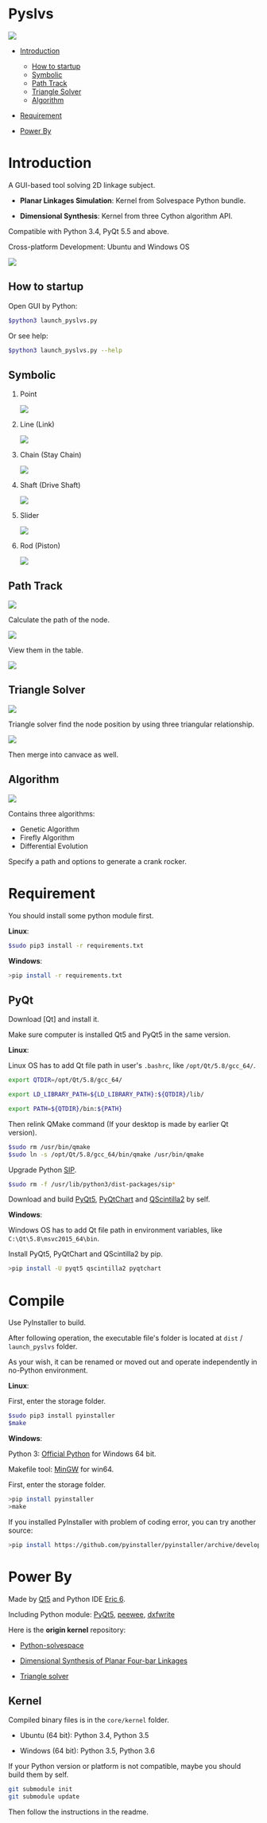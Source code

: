 Pyslvs
===

![](icons/title.png)

+ [Introduction](#introduction)
    - [How to startup](#how-to-startup)
    - [Symbolic](#symbolic)
    - [Path Track](#path-track)
    - [Triangle Solver](#triangle-solver)
    - [Algorithm](#algorithm)

+ [Requirement](#requirement)

+ [Power By](#power-by)

Introduction
===

A GUI-based tool solving 2D linkage subject.

+ **Planar Linkages Simulation**: Kernel from Solvespace Python bundle.

+ **Dimensional Synthesis**: Kernel from three Cython algorithm API.

Compatible with Python 3.4, PyQt 5.5 and above.

Cross-platform Development: Ubuntu and Windows OS

![](icons/cover/main.png)

How to startup
---

Open GUI by Python:

```bash
$python3 launch_pyslvs.py
```

Or see help:

```bash
$python3 launch_pyslvs.py --help
```

Symbolic
---

1. Point

    ![](icons/cover/Point.png)

1. Line (Link)

    ![](icons/cover/Line.png)

1. Chain (Stay Chain)

    ![](icons/cover/Chain.png)

1. Shaft (Drive Shaft)

    ![](icons/cover/Shaft.png)

1. Slider

    ![](icons/cover/Slider.png)

1. Rod (Piston)

    ![](icons/cover/Rod.png)

Path Track
---

![](icons/cover/PathTrack.png)

Calculate the path of the node.

![](icons/cover/PathTrack_all.png)

View them in the table.

![](icons/cover/PathResult.png)

Triangle Solver
---

![](icons/cover/TriangleSolver.png)

Triangle solver find the node position by using three triangular relationship.

![](icons/cover/TriangleSolver_merge.png)

Then merge into canvace as well.

Algorithm
---

![](icons/cover/Algorithm.png)

Contains three algorithms:

+ Genetic Algorithm
+ Firefly Algorithm
+ Differential Evolution

Specify a path and options to generate a crank rocker.

Requirement
===

You should install some python module first.

**Linux**:

```bash
$sudo pip3 install -r requirements.txt
```

**Windows**:

```bash
>pip install -r requirements.txt
```

PyQt
---

Download [Qt] and install it.

Make sure computer is installed Qt5 and PyQt5 in the same version.

**Linux**:

Linux OS has to add Qt file path in user's `.bashrc`, like `/opt/Qt/5.8/gcc_64/`.

```bash
export QTDIR=/opt/Qt/5.8/gcc_64/

export LD_LIBRARY_PATH=${LD_LIBRARY_PATH}:${QTDIR}/lib/

export PATH=${QTDIR}/bin:${PATH}
```

Then relink QMake command (If your desktop is made by earlier Qt version).

```bash
$sudo rm /usr/bin/qmake
$sudo ln -s /opt/Qt/5.8/gcc_64/bin/qmake /usr/bin/qmake
```

Upgrade Python [SIP].

```bash
$sudo rm -f /usr/lib/python3/dist-packages/sip*
```

Download and build [PyQt5], [PyQtChart] and [QScintilla2] by self.

**Windows**:

Windows OS has to add Qt file path in environment variables, like `C:\Qt\5.8\msvc2015_64\bin`.

Install PyQt5, PyQtChart and QScintilla2 by pip.

```bash
>pip install -U pyqt5 qscintilla2 pyqtchart
```

Compile
===

Use PyInstaller to build.

After following operation, the executable file's folder is located at `dist` / `launch_pyslvs` folder.

As your wish, it can be renamed or moved out and operate independently in no-Python environment.

**Linux**:

First, enter the storage folder.

```bash
$sudo pip3 install pyinstaller
$make
```

**Windows**:

Python 3: [Official Python] for Windows 64 bit.

Makefile tool: [MinGW] for win64.

First, enter the storage folder.

```bash
>pip install pyinstaller
>make
```

If you installed PyInstaller with problem of coding error, you can try another source:

```bash
>pip install https://github.com/pyinstaller/pyinstaller/archive/develop.zip
```

Power By
===

Made by [Qt5] and Python IDE [Eric 6].

Including Python module: [PyQt5], [peewee], [dxfwrite]

Here is the **origin kernel** repository:

* [Python-solvespace]

* [Dimensional Synthesis of Planar Four-bar Linkages]

* [Triangle solver]

Kernel
---

Compiled binary files is in the `core/kernel` folder.

* Ubuntu (64 bit): Python 3.4, Python 3.5

* Windows (64 bit): Python 3.5, Python 3.6

If your Python version or platform is not compatible, maybe you should build them by self.

```bash
git submodule init
git submodule update
```

Then follow the instructions in the readme.

[PyQt5]: https://www.riverbankcomputing.com/software/pyqt/download5
[PyQtChart]: https://www.riverbankcomputing.com/software/pyqtchart/download
[Qt5]: https://www.qt.io/download/
[SIP]: https://riverbankcomputing.com/software/sip/download
[QScintilla2]: https://riverbankcomputing.com/software/qscintilla/download

[Official Python]: https://www.python.org/
[MinGW]: https://sourceforge.net/projects/mingw-w64/files/

[Eric 6]: http://eric-ide.python-projects.org/
[peewee]: http://docs.peewee-orm.com/en/latest/
[dxfwrite]: https://pypi.python.org/pypi/dxfwrite/

[Python-solvespace]: https://github.com/KmolYuan/python-solvespace
[Dimensional Synthesis of Planar Four-bar Linkages]: https://github.com/kmollee/algorithm
[Triangle solver]: https://gist.github.com/KmolYuan/c5a94b769bc410524bba66acc5204a8f
